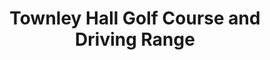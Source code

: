 ---
title: "Townley Hall Golf Course and Driving Range"
address: "Townley Hall Tullyallen Co. Louth"
tel: "(041)9842229"
county: "Louth"
category: "Driving Ranges"
type: "Content"
lat: "53.73666146"
lng: "-6.421950869"
---